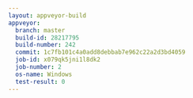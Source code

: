```yaml
---
layout: appveyor-build
appveyor:
  branch: master
  build-id: 28217795
  build-number: 242
  commit: 1c7fb101c4a0add8debbab7e962c22a2d3bd4059
  job-id: x079qk5jni1l8dk2
  job-number: 2
  os-name: Windows
  test-result: 0
---
```

